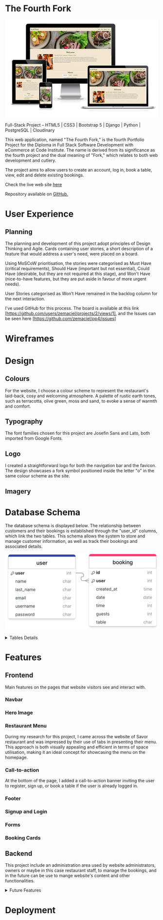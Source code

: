 # The Fourth Fork

![iamresponsive.png](docs/images/iamresponsive.png)

Full-Stack Project – HTML5 | CSS3 | Bootstrap 5 | Django | Python | PostgreSQL | Cloudinary

This web application, named "The Fourth Fork," is the fourth Portfolio Project for the Diploma in Full Stack Software Development with eCommerce at Code Institute. The name is derived from its significance as the fourth project and the dual meaning of "Fork," which relates to both web development and cutlery.

The project aims to allow users to create an account, log in, book a table, view, edit and delete existing bookings.

Check the live web site [here](https://pp04.herokuapp.com/)  

Repository available on [GitHub.](https://github.com/zemaciel/pp4/)

# User Experience

## Planning

The planning and development of this project adopt principles of Design Thinking and Agile. Cards containing user stories, a short description of a feature that would address a user's need, were placed on a board.

Using MoSCoW prioritisation, the stories were categorised as Must Have (critical requirements), Should Have (important but not essential), Could Have (desirable, but they are not required at this stage), and Won't Have (nice-to-have features, but they are put aside in favour of more urgent needs).

User Stories categorised as Won't Have remained in the backlog column for the next interaction.

I've used GitHub for this process. The board is available at this link [https://github.com/users/zemaciel/projects/2/views/1], and the Issues can be seen here [https://github.com/zemaciel/pp4/issues]

# Wireframes

# Design

## Colours

For the website, I choose a colour scheme to represent the restaurant's laid-back, cosy and welcoming atmosphere. A palette of rustic earth tones, such as terracotta, olive green, moss and sand, to evoke a sense of warmth and comfort.

## Typography

The font families chosen for this project are Josefin Sans and Lato, both imported from Google Fonts.

## Logo

I created a straightforward logo for both the navigation bar and the favicon. The design showcases a fork symbol positioned inside the letter "o" in the same colour scheme as the site.

## Imagery

# Database Schema

The database schema is displayed below. The relationship between customers and their bookings is established through the "user_id" columns, which link the two tables. This schema allows the system to store and manage customer information, as well as track their bookings and associated details.

![drawsqul.png](docs/images/drawsqul.png)
<details>
<summary>
Tables Details </summary>

**User Table:**

- **user**: This column represents a unique identifier for each customer in the table. It is likely used as the primary key, ensuring each customer has a distinct ID.
- **name**: This column stores the user's first name.
- **last_name**: This column stores the user's last name.
- email: This column stores the user's email address of the customer, useful for communication and identification purposes.
- **username**: This column stores the username chosen by the user for login.

**Booking Table:**

- **id**: This column is the primary key for the "Booking" table. Each booking entry has a unique identifier.
- **user**: This column represents a foreign key that links each booking to a specific customer in the "User" table. It establishes a relationship between bookings and customers, indicating which customer made the booking.
- **create_at**: This column stores the date and time when the booking entry was created.
- **booking_date**: This column stores the date of the booking, indicating when the customer plans to visit.
- **booking_time**: This column stores the time of the booking.
- **guests**: This column stores the number of people in the customer's party or group for the booking.
- **table**: This column stores information about the preferred or assigned table area for the booking, indoors or outdoors.
</details>


# Features

## **Frontend**

Main features on the pages that website visitors see and interact with.

### Navbar

### Hero Image

### Restaurant Menu

During my research for this project, I came across the website of Savor restaurant and was impressed by their use of tabs in presenting their menu. This approach is both visually appealing and efficient in terms of space utilisation, making it an ideal concept for showcasing the menu on the homepage.

### Call-to-action

At the bottom of the page, I added a call-to-action banner inviting the user to register, sign up, or book a table if the user is already logged in.

### Footer

### Signup and Login

### Forms

### Booking Cards

## Backend

This project include an administration area used by website administrators, owners or maybe in this case restaurant staff, to manage the bookings, and in the future can be use to mange website's content and other functionalities.
<details>
<summary>
Future Features</summary>

There is a lot of room for improvement on this project, and here are a few ideas that could be implemented in the future: 

- Allow the user to register using an Social Media account
- Allow the user to book a table without needing to register
- Sending booking confirmations via SMS and/or email
- Give the ability for a staff member, thru an a administrator account, to update the menu and other informations, such as opening hours.
- Password Reset: a user will be able to reset their password in case forgotten
</details>

# Deployment